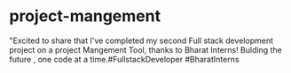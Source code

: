 # project-mangement
"Excited to share that I've completed my second Full stack development project on a project Mangement Tool, thanks to Bharat Interns! Bulding the future , one code at a time.#FullstackDeveloper #BharatInterns
